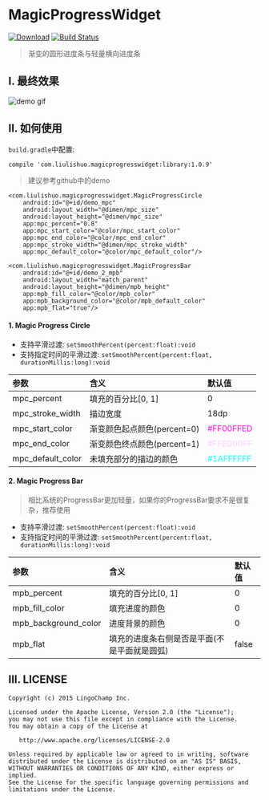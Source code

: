 # MagicProgressWidget

[![Download][bintray_svg]][bintray_link]
[![Build Status][build_status_svg]][build_status_link]

> 渐变的圆形进度条与轻量横向进度条

## I. 最终效果

![demo gif][demo_gif]

## II. 如何使用

`build.gradle`中配置:

```
compile 'com.liulishuo.magicprogresswidget:library:1.0.9'
```

> 建议参考github中的demo

```
<com.liulishuo.magicprogresswidget.MagicProgressCircle
    android:id="@+id/demo_mpc"
    android:layout_width="@dimen/mpc_size"
    android:layout_height="@dimen/mpc_size"
    app:mpc_percent="0.8"
    app:mpc_start_color="@color/mpc_start_color"
    app:mpc_end_color="@color/mpc_end_color"
    app:mpc_stroke_width="@dimen/mpc_stroke_width"
    app:mpc_default_color="@color/mpc_default_color"/>

<com.liulishuo.magicprogresswidget.MagicProgressBar
    android:id="@+id/demo_2_mpb"
    android:layout_width="match_parent"
    android:layout_height="@dimen/mpb_height"
    app:mpb_fill_color="@color/mpb_color"
    app:mpb_background_color="@color/mpb_default_color"
    app:mpb_flat="true"/>
```

#### 1. Magic Progress Circle

- 支持平滑过渡: `setSmoothPercent(percent:float):void`
- 支持指定时间的平滑过渡: `setSmoothPercent(percent:float, durationMillis:long):void`

| 参数 | 含义 | 默认值 |
| :--- | :--- | :--- |
| mpc_percent | 填充的百分比[0, 1] | 0 |
| mpc_stroke_width | 描边宽度 | 18dp |
| mpc_start_color | 渐变颜色起点颜色(percent=0) | <font color="#FF00FFED">#FF00FFED</font> |
| mpc_end_color | 渐变颜色终点颜色(percent=1) | <font color="#FFED00FF">#FFED00FF</font> |
| mpc_default_color | 未填充部分的描边的颜色 | <font color="#1AFFFFFF">#1AFFFFFF</font> |

#### 2. Magic Progress Bar

> 相比系统的ProgressBar更加轻量，如果你的ProgressBar要求不是很复杂，推荐使用

- 支持平滑过渡: `setSmoothPercent(percent:float):void`
- 支持指定时间的平滑过渡: `setSmoothPercent(percent:float, durationMillis:long):void`

| 参数 | 含义 | 默认值 |
| :--- | :--- | :--- |
| mpb_percent | 填充的百分比[0, 1] | 0 |
| mpb_fill_color | 填充进度的颜色 | 0 |
| mpb_background_color | 进度背景的颜色 | 0 |
| mpb_flat | 填充的进度条右侧是否是平面(不是平面就是圆弧) | false |

## III. LICENSE

```
Copyright (c) 2015 LingoChamp Inc.

Licensed under the Apache License, Version 2.0 (the "License");
you may not use this file except in compliance with the License.
You may obtain a copy of the License at

   http://www.apache.org/licenses/LICENSE-2.0

Unless required by applicable law or agreed to in writing, software
distributed under the License is distributed on an "AS IS" BASIS,
WITHOUT WARRANTIES OR CONDITIONS OF ANY KIND, either express or implied.
See the License for the specific language governing permissions and
limitations under the License.
```

[demo_gif]: https://github.com/lingochamp/MagicProgressWidget/raw/master/art/demo.gif
[bintray_svg]: https://api.bintray.com/packages/jacksgong/maven/MagicProgressWidget/images/download.svg
[bintray_link]: https://bintray.com/jacksgong/maven/MagicProgressWidget/_latestVersion
[build_status_svg]: https://travis-ci.org/lingochamp/MagicProgressWidget.svg?branch=master
[build_status_link]: https://travis-ci.org/lingochamp/MagicProgressWidget
